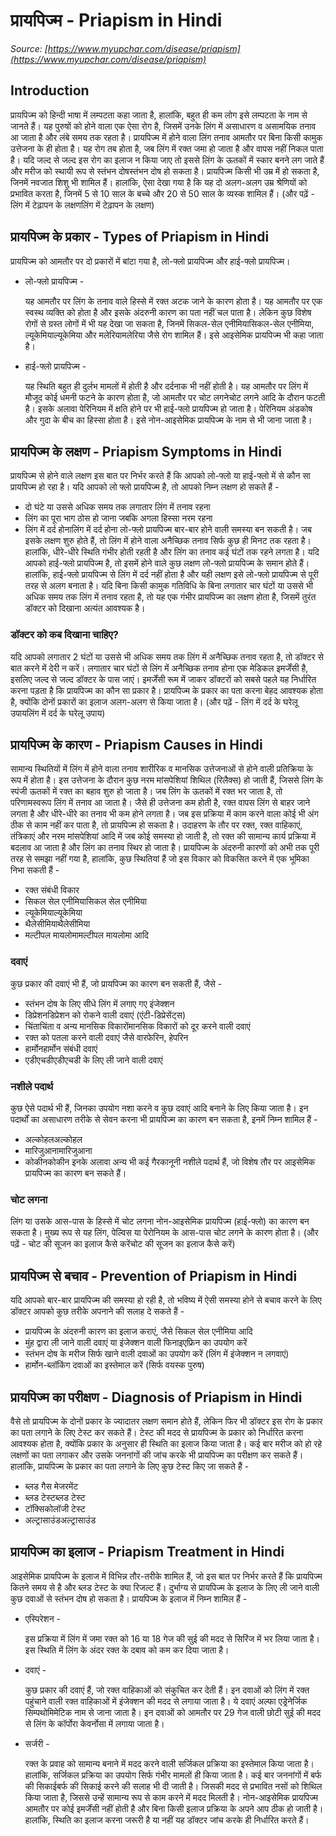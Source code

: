 # प्रायपिज्म - Priapism in Hindi
_Source: [https://www.myupchar.com/disease/priapism](https://www.myupchar.com/disease/priapism)_

## Introduction
प्रायपिज्म को हिन्दी भाषा में लम्पटता कहा जाता है, हालांकि, बहुत ही कम लोग इसे लम्पटता के नाम से जानते हैं। यह पुरुषों को होने वाला एक ऐसा रोग है, जिसमें उनके लिंग में असाधारण व असामयिक तनाव आ जाता है और लंबे समय तक रहता है। प्रायपिज्म में होने वाला लिंग तनाव आमतौर पर बिना किसी कामुक उत्तेजना के ही होता है। यह रोग तब होता है, जब लिंग में रक्त जमा हो जाता है और वापस नहीं निकल पाता है। यदि जल्द से जल्द इस रोग का इलाज न किया जाए तो इससे लिंग के ऊतकों में स्कार बनने लग जाते हैं और मरीज को स्थायी रूप से स्तंभन दोषस्तंभन दोष हो सकता है।
प्रायपिज्म किसी भी उम्र में हो सकता है, जिनमें नवजात शिशु भी शामिल हैं। हालांकि, ऐसा देखा गया है कि यह दो अलग-अलग उम्र श्रेणियों को प्रभावित करता है, जिनमें 5 से 10 साल के बच्चे और 20 से 50 साल के व्यस्क शामिल हैं।
(और पढ़ें - लिंग में टेढ़ापन के लक्षणलिंग में टेढ़ापन के लक्षण)

## प्रायपिज्म के प्रकार - Types of Priapism in Hindi
प्रायपिज्म को आमतौर पर दो प्रकारों में बांटा गया है, लो-फ्लो प्रायपिज्म और हाई-फ्लो प्रायपिज्म।
- लो-फ्लो प्रायपिज्म -
	यह आमतौर पर लिंग के तनाव वाले हिस्से में रक्त अटक जाने के कारण होता है। यह आमतौर पर एक स्वस्थ व्यक्ति को होता है और इसके अंदरुनी कारण का पता नहीं चल पाता है। लेकिन कुछ विशेष रोगों से ग्रस्त लोगों में भी यह देखा जा सकता है, जिनमें सिकल-सेल एनीमियासिकल-सेल एनीमिया, ल्यूकेमियाल्यूकेमिया और मलेरियामलेरिया जैसे रोग शामिल हैं। इसे आइसेमिक प्रायपिज्म भी कहा जाता है।
- हाई-फ्लो प्रायपिज्म -
	यह स्थिति बहुत ही दुर्लभ मामलों में होती है और दर्दनाक भी नहीं होती है। यह आमतौर पर लिंग में मौजूद कोई धमनी फटने के कारण होता है, जो आमतौर पर चोट लगनेचोट लगने आदि के दौरान फटती है। इसके अलावा पेरिनियम में क्षति होने पर भी हाई-फ्लो प्रायपिज्म हो जाता है। पेरिनियम अंडकोष और गुदा के बीच का हिस्सा होता है। इसे नोन-आइसेमिक प्रायपिज्म के नाम से भी जाना जाता है।

## प्रायपिज्म के लक्षण - Priapism Symptoms in Hindi
प्रायपिज्म से होने वाले लक्षण इस बात पर निर्भर करते हैं कि आपको लो-फ्लो या हाई-फ्लो में से कौन सा प्रायपिज्म हो रहा है। यदि आपको लो फ्लो प्रायपिज्म है, तो आपको निम्न लक्षण हो सकते हैं -
- दो घंटे या उससे अधिक समय तक लगातार लिंग में तनाव रहना
- लिंग का पूरा भाग ठोस हो जाना जबकि अगला हिस्सा नरम रहना
- लिंग में दर्द होनालिंग में दर्द होना
लो-फ्लो प्रायपिज्म बार-बार होने वाली समस्या बन सकती है। जब इसके लक्षण शुरु होते हैं, तो लिंग में होने वाला अनैच्छिक तनाव सिर्फ कुछ ही मिनट तक रहता है। हालांकि, धीरे-धीरे स्थिति गंभीर होती रहती है और लिंग का तनाव कई घंटों तक रहने लगता है।
यदि आपको हाई-फ्लो प्रायपिज्म है, तो इसमें होने वाले कुछ लक्षण लो-फ्लो प्रायपिज्म के समान होते हैं। हालांकि, हाई-फ्लो प्रायपिज्म से लिंग में दर्द नहीं होता है और यही लक्षण इसे लो-फ्लो प्रायपिज्म से पूरी तरह से अलग बनाता है।
यदि बिना किसी कामुक गतिविधि के बिना लगातार चार घंटों या उससे भी अधिक समय तक लिंग में तनाव रहता है, तो यह एक गंभीर प्रायपिज्म का लक्षण होता है, जिसमें तुरंत डॉक्टर को दिखाना अत्यंत आवश्यक है।
### डॉक्टर को कब दिखाना चाहिए?
यदि आपको लगातार 2 घंटों या उससे भी अधिक समय तक लिंग में अनैच्छिक तनाव रहता है, तो डॉक्टर से बात करने में देरी न करें। लगातार चार घंटों से लिंग में अनैच्छिक तनाव होना एक मेडिकल इमर्जेंसी है, इसलिए जल्द से जल्द डॉक्टर के पास जाएं। इमर्जेंसी रूम में जाकर डॉक्टरों को सबसे पहले यह निर्धारित करना पड़ता है कि प्रायपिज्म का कौन सा प्रकार है।
प्रायपिज्म के प्रकार का पता करना बेहद आवश्यक होता है, क्योंकि दोनों प्रकारों का इलाज अलग-अलग से किया जाता है।
(और पढ़ें - लिंग में दर्द के घरेलू उपायलिंग में दर्द के घरेलू उपाय)

## प्रायपिज्म के कारण - Priapism Causes in Hindi
सामान्य स्थितियों में लिंग में होने वाला तनाव शारीरिक व मानसिक उत्तेजनाओं से होने वाली प्रतिक्रिया के रूप में होता है। इस उत्तेजना के दौरान कुछ नरम मांसपेशियां शिथिल (रिलैक्स) हो जाती हैं, जिससे लिंग के स्पंजी ऊतकों में रक्त का बहाव शुरु हो जाता है। जब लिंग के ऊतकों में रक्त भर जाता है, तो परिणामस्वरूप लिंग में तनाव आ जाता है। जैसे ही उत्तेजना कम होती है, रक्त वापस लिंग से बाहर जाने लगता है और धीरे-धीरे का तनाव भी कम होने लगता है।
जब इस प्रक्रिया में काम करने वाला कोई भी अंग ठीक से काम नहीं कर पाता है, तो प्रायपिज्म हो सकता है। उदाहरण के तौर पर रक्त, रक्त वाहिकाएं, तंत्रिकाएं और नरम मांसपेशियां आदि में जब कोई समस्या हो जाती है, तो रक्त की सामान्य कार्य प्रक्रिया में बदलाव आ जाता है और लिंग का तनाव स्थिर हो जाता है। प्रायपिज्म के अंदरुनी कारणों को अभी तक पूरी तरह से समझा नहीं गया है, हालांकि, कुछ स्थितियां हैं जो इस विकार को विकसित करने में एक भूमिका निभा सकती हैं -
- रक्त संबंधी विकार
- सिकल सेल एनीमियासिकल सेल एनीमिया
- ल्यूकेमियाल्यूकेमिया
- थैलेसीमियाथैलेसीमिया
- मल्टीपल मायलोमामल्टीपल मायलोमा आदि
### दवाएं
कुछ प्रकार की दवाएं भी हैं, जो प्रायपिज्म का कारण बन सकती हैं, जैसे -
- स्तंभन दोष के लिए सीधे लिंग में लगाए गए इंजेक्शन
- डिप्रेशनडिप्रेशन को रोकने वाली दवाएं (एंटी-डिप्रेसेंट्स)
- चिंताचिंता व अन्य मानसिक विकारोंमानसिक विकारों को दूर करने वाली दवाएं
- रक्त को पतला करने वाली दवाएं जैसे वारफेरिन, हेपरिन
- हार्मोनहार्मोन संबंधी दवाएं
- एडीएचडीएडीएचडी के लिए ली जाने वाली दवाएं
### नशीले पदार्थ
कुछ ऐसे पदार्थ भी हैं, जिनका उपयोग नशा करने व कुछ दवाएं आदि बनाने के लिए किया जाता है। इन पदार्थों का असाधारण तरीके से सेवन करना भी प्रायपिज्म का कारण बन सकता है, इनमें निम्न शामिल हैं -
- अल्कोहलअल्कोहल
- मारिजुआनामारिजुआना
- कोकीनकोकीन
इनके अलावा अन्य भी कई गैरकानूनी नशीले पदार्थ हैं, जो विशेष तौर पर आइसेमिक प्रायपिज्म का कारण बन सकते हैं।
### चोट लगना
लिंग या उसके आस-पास के हिस्से में चोट लगना नोन-आइसेमिक प्रायपिज्म (हाई-फ्लो) का कारण बन सकता है। मुख्य रूप से यह लिंग, पेल्विस या पेरोनियम के आस-पास चोट लगने के कारण होता है।
(और पढ़ें - चोट की सूजन का इलाज कैसे करेंचोट की सूजन का इलाज कैसे करें)

## प्रायपिज्म से बचाव - Prevention of Priapism in Hindi
यदि आपको बार-बार प्रायपिज्म की समस्या हो रही है, तो भविष्य में ऐसी समस्या होने से बचाव करने के लिए डॉक्टर आपको कुछ तरीके अपनाने की सलाह दे सकते हैं -
- प्रायपिज्म के अंदरुनी कारण का इलाज कराएं, जैसे सिकल सेल एनीमिया आदि
- मुंह द्वारा ली जाने वाली दवाएं या इंजेक्शन वाली फिनाइएफ्रिन का उपयोग करें
- स्तंभन दोष के मरीज सिर्फ खाने वाली दवाओं का उपयोग करें (लिंग में इंजेक्शन न लगवाएं)
- हार्मोन-ब्लॉकिंग दवाओं का इस्तेमाल करें (सिर्फ वयस्क पुरुष)

## प्रायपिज्म का परीक्षण - Diagnosis of Priapism in Hindi
वैसे तो प्रायपिज्म के दोनों प्रकार के ज्यादातर लक्षण समान होते हैं, लेकिन फिर भी डॉक्टर इस रोग के प्रकार का पता लगाने के लिए टेस्ट कर सकते हैं। टेस्ट की मदद से प्रायपिज्म के प्रकार को निर्धारित करना आवश्यक होता है, क्योंकि प्रकार के अनुसार ही स्थिति का इलाज किया जाता है।
कई बार मरीज को हो रहे लक्षणों का पता लगाकर और उसके जननांगों की जांच करके भी प्रायपिज्म का परीक्षण कर सकते हैं। हालांकि, प्रायपिज्म के प्रकार का पता लगाने के लिए कुछ टेस्ट किए जा सकते हैं -
- ब्लड गैस मेजरमेंट
- ब्लड टेस्टब्लड टेस्ट
- टॉक्सिकोलॉजी टेस्ट
- अल्ट्रासाउंडअल्ट्रासाउंड

## प्रायपिज्म का इलाज - Priapism Treatment in Hindi
आइसेमिक प्रायपिज्म के इलाज में विभिन्न तौर-तरीके शामिल हैं, जो इस बात पर निर्भर करते हैं कि प्रायपिज्म कितने समय से है और ब्लड टेस्ट के क्या रिजल्ट हैं। दुर्भाग्य से प्रायपिज्म के इलाज के लिए ली जाने वाली कुछ दवाओं से स्तंभन दोष हो सकता है।
प्रायपिज्म के इलाज में निम्न शामिल हैं -
- एस्पिरेशन -
	इस प्रक्रिया में लिंग में जमा रक्त को 16 या 18 गेज की सुई की मदद से सिरिंज में भर लिया जाता है। इस स्थिति में लिंग के अंदर रक्त के दबाव को कम कर दिया जाता है।
- दवाएं -
	कुछ प्रकार की दवाएं हैं, जो रक्त वाहिकाओं को संकुचित कर देती हैं। इन दवाओं को लिंग में रक्त पहुंचाने वाली रक्त वाहिकाओं में इंजेक्शन की मदद से लगाया जाता है। ये दवाएं अल्फा एड्रेनेर्जिक सिम्पथोमिमेटिक नाम से जाना जाता है। इन दवाओं को आमतौर पर 29 गेज वाली छोटी सुई की मदद से लिंग के कॉर्पोरा केवर्नोसा में लगाया जाता है।
- सर्जरी -
	रक्त के प्रवाह को सामान्य बनाने में मदद करने वाली सर्जिकल प्रक्रिया का इस्तेमाल किया जाता है। हालांकि, सर्जिकल प्रक्रिया का उपयोग सिर्फ गंभीर मामलों ही किया जाता है।
कई बार जननांगों में बर्फ की सिकाईबर्फ की सिकाई करने की सलाह भी दी जाती है। जिसकी मदद से प्रभावित नसों को शिथिल किया जाता है, जिससे उन्हें सामान्य रूप से काम करने में मदद मिलती है।
नोन-आइसेमिक प्रायपिज्म आमतौर पर कोई इमर्जेंसी नहीं होती है और बिना किसी इलाज प्रक्रिया के अपने आप ठीक हो जाती है। हालांकि, स्थिति का इलाज करना जरूरी है या नहीं यह डॉक्टर जांच करके ही निर्धारित करते हैं।

